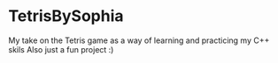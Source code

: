 # TetrisBySophia

My take on the Tetris game as a way of learning and practicing my C++ skils
Also just a fun project :)

